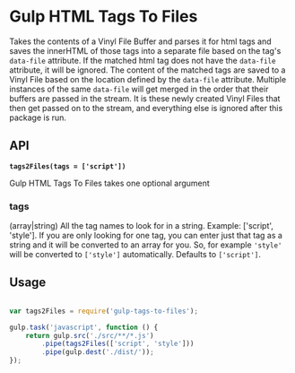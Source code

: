 # Gulp HTML Tags To Files

Takes the contents of a Vinyl File Buffer and parses it for html tags and saves the innerHTML of those tags into a separate file based on the tag's `data-file` attribute. If the matched html tag does not have the `data-file` attribute, it will be ignored. The content of the matched tags are saved to a Vinyl File based on the location defined by the `data-file` attribute. Multiple instances of the same `data-file` will get merged in the order that their buffers are passed in the stream. It is these newly created Vinyl Files that then get passed on to the stream, and everything else is ignored after this package is run.

## API

<b><code>tags2Files(tags = ['script'])</code></b>

Gulp HTML Tags To Files takes one optional argument

### tags

(array|string) All the tag names to look for in a string. Example: ['script', 'style']. If you are only looking for one tag, you can enter just that tag as a string and it will be converted to an array for you. So, for example `'style'` will be converted to `['style']` automatically. Defaults to `['script']`.



## Usage

``` js

var tags2Files = require('gulp-tags-to-files');

gulp.task('javascript', function () {
	return gulp.src('./src/**/*.js')
		.pipe(tags2Files(['script', 'style']))
		.pipe(gulp.dest('./dist/'));
});


```
